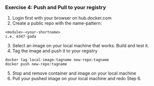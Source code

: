### Exercise 4: Push and Pull to your registry 
1. Login first with your browser on hub.docker.com 
2. Create a public repo with the name-pattern: 
```
<module>-<your-shortname> 
i.e. m347-gada 
```
3. Select an image on your local machine that works. Build and test it.
4. Tag the image and push it to your registry
```
docker tag local-image:tagname new-repo:tagname
docker push new-repo:tagname
```
5. Stop and remove container and image on your local machine
6. Pull your pushed image on your local machine and redo Step 6.
